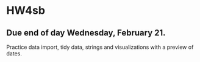 # HW4sb
## Due end of day Wednesday, February 21.

Practice data import, tidy data, strings and visualizations with a preview of dates.
